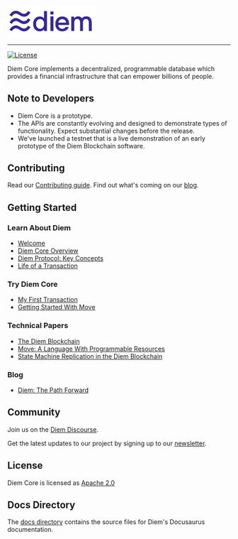 <a href="https://developers.diem.com">
		<img width="200" src="./static/img/diem-logo.png" alt="Diem Logo" />
</a>

<hr/>

[![License](https://img.shields.io/badge/license-Apache-green.svg)](LICENSE.md)

Diem Core implements a decentralized, programmable database which provides a financial infrastructure that can empower billions of people.

## Note to Developers
* Diem Core is a prototype.
* The APIs are constantly evolving and designed to demonstrate types of functionality. Expect substantial changes before the release.
* We've launched a testnet that is a live demonstration of an early prototype of the Diem Blockchain software.

## Contributing

Read our [Contributing guide](https://developers.diem.com/docs/community/contributing). Find out what's coming on our [blog](https://developers.diem.com/blog/2019/06/18/the-path-forward).

## Getting Started

### Learn About Diem
* [Welcome](https://developers.diem.com/docs/welcome-to-diem)
* [Diem Core Overview](https://developers.diem.com/docs/core/overview)
* [Diem Protocol: Key Concepts](https://developers.diem.com/docs/diem-protocol)
* [Life of a Transaction](https://developers.diem.com/docs/life-of-a-transaction)

### Try Diem Core
* [My First Transaction](https://developers.diem.com/docs/my-first-transaction)
* [Getting Started With Move](https://developers.diem.com/docs/move-overview)

### Technical Papers
* [The Diem Blockchain](https://developers.diem.com/docs/the-diem-blockchain-paper)
* [Move: A Language With Programmable Resources](https://developers.diem.com/docs/move-paper)
* [State Machine Replication in the Diem Blockchain](https://developers.diem.com/docs/state-machine-replication-paper)

### Blog
* [Diem: The Path Forward](https://developers.diem.com/blog/2019/06/18/the-path-forward/)


## Community

Join us on the [Diem Discourse](https://community.diem.com).

Get the latest updates to our project by signing up to our [newsletter](https://developers.diem.com/newsletter_form).

## License

Diem Core is licensed as [Apache 2.0](https://github.com/diem/diem/blob/main/LICENSE)

## Docs Directory

The [docs directory](./docs/) contains the source files for Diem's Docusaurus documentation.
